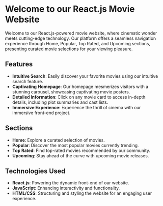 # Welcome to our React.js Movie Website

Welcome to our React.js-powered movie website, where cinematic wonder meets cutting-edge technology. Our platform offers a seamless navigation experience through Home, Popular, Top Rated, and Upcoming sections, presenting curated movie selections for your viewing pleasure.

## Features

- **Intuitive Search**: Easily discover your favorite movies using our intuitive search feature.
- **Captivating Homepage**: Our homepage mesmerizes visitors with a stunning carousel, showcasing captivating movie posters.
- **Detailed Information**: Click on any movie card to access in-depth details, including plot summaries and cast lists.
- **Immersive Experience**: Experience the thrill of cinema with our immersive front-end project.

## Sections

- **Home**: Explore a curated selection of movies.
- **Popular**: Discover the most popular movies currently trending.
- **Top Rated**: Find top-rated movies recommended by our community.
- **Upcoming**: Stay ahead of the curve with upcoming movie releases.

## Technologies Used

- **React.js**: Powering the dynamic front-end of our website.
- **JavaScript**: Enhancing interactivity and functionality.
- **HTML/CSS**: Structuring and styling the website for an engaging user experience.


